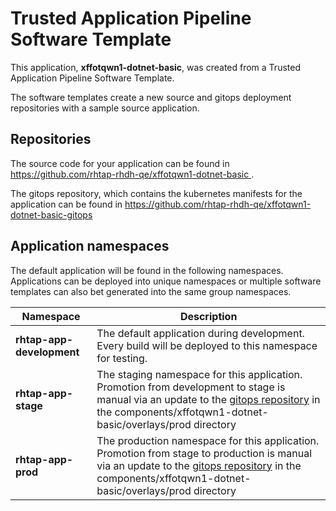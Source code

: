 # Trusted Application Pipeline Software Template

This application, **xffotqwn1-dotnet-basic**, was created from a Trusted Application Pipeline Software Template.

The software templates create a new source and gitops deployment repositories with a sample source application. 

## Repositories

The source code for your application can be found in [https://github.com/rhtap-rhdh-qe/xffotqwn1-dotnet-basic ](https://github.com/rhtap-rhdh-qe/xffotqwn1-dotnet-basic ).
 
The gitops repository, which contains the kubernetes manifests for the application can be found in 
[https://github.com/rhtap-rhdh-qe/xffotqwn1-dotnet-basic-gitops ](https://github.com/rhtap-rhdh-qe/xffotqwn1-dotnet-basic-gitops ) 

## Application namespaces 

The default application will be found in the following namespaces. Applications can be deployed into unique namespaces or multiple software templates can also bet generated into the same group namespaces.  

|  Namespace   |  Description   |  
| -------- | -------- |   
| **rhtap-app-development** | The default application during development. Every build will be deployed to this namespace for testing. | 
| **rhtap-app-stage** | The staging namespace for this application. Promotion from development to stage is manual via an update to the [gitops repository](https://github.com/rhtap-rhdh-qe/xffotqwn1-dotnet-basic-gitops ) in the components/xffotqwn1-dotnet-basic/overlays/prod directory |  
| **rhtap-app-prod** | The production namespace for this application. Promotion from stage to production is manual via an update to the [gitops repository](https://github.com/rhtap-rhdh-qe/xffotqwn1-dotnet-basic-gitops ) in the components/xffotqwn1-dotnet-basic/overlays/prod directory | 